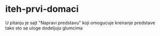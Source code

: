 # iteh-prvi-domaci

U pitanju je sajt "Napravi predstavu" koji omogucuje kreiranje predstave tako sto se uloge dodeljuju glumcima
